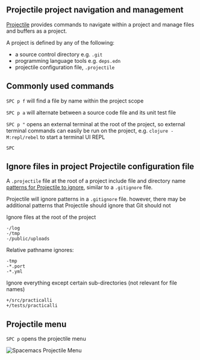 ## Projectile project navigation and management

[Projectile](https://docs.projectile.mx/projectile/) provides commands to navigate within a project and manage files and buffers as a project.

A project is defined by any of the following:

* a source control directory e.g. `.git`
* programming language tools e.g. `deps.edn`
* projectile configuration file, `.projectile`

## Commonly used commands

`SPC p f` will find a file by name within the project scope

`SPC p a` will alternate between a source code file and its unit test file

`SPC p "` opens an external terminal at the root of the project, so external terminal commands can easily be run on the project, e.g. `clojure -M:repl/rebel` to start a terminal UI REPL

`SPC `


## Ignore files in project Projectile configuration file

A `.projectile` file at the root of a project include file and directory name [patterns for Projectile to ignore](https://docs.projectile.mx/projectile/projects.html#ignoring-files), similar to a `.gitignore` file.

Projectile will ignore patterns in a `.gitignore` file. however, there may be additional patterns that Projectile should ignore that Git should not

Ignore files at the root of the project
```none
-/log
-/tmp
-/public/uploads
```

Relative pathname ignores:
```none
-tmp
-*.port
-*.yml
```

Ignore everything except certain sub-directories (not relevant for file names)

```none
+/src/practicalli
+/tests/practicalli
```


## Projectile menu

`SPC p` opens the projectile menu

![Spacemacs Projectile Menu](https://raw.githubusercontent.com/practicalli/graphic-design/live/editors/spacemacs/screenshots/menus/spacemacs-projectile-menu.png)
